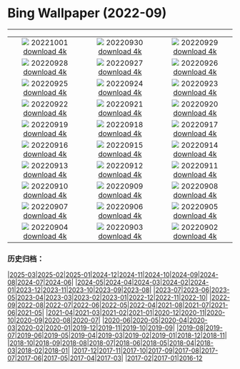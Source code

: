 # Bing Wallpaper (2022-09)
**************
| | | |
| :----: | :----: | :----: |
| ![](https://www.bing.com/th?id=OHR.LotsOBalloons_IT-IT7966841051_1920x1080.jpg) 20221001 [download 4k](https://www.bing.com/th?id=OHR.LotsOBalloons_IT-IT7966841051_UHD.jpg) | ![](https://www.bing.com/th?id=OHR.EubalaenaAustralis_IT-IT6732904295_1920x1080.jpg) 20220930 [download 4k](https://www.bing.com/th?id=OHR.EubalaenaAustralis_IT-IT6732904295_UHD.jpg) | ![](https://www.bing.com/th?id=OHR.InfiniD_IT-IT6371965845_1920x1080.jpg) 20220929 [download 4k](https://www.bing.com/th?id=OHR.InfiniD_IT-IT6371965845_UHD.jpg) |
| ![](https://www.bing.com/th?id=OHR.FosterCoveredBridge_IT-IT5695100114_1920x1080.jpg) 20220928 [download 4k](https://www.bing.com/th?id=OHR.FosterCoveredBridge_IT-IT5695100114_UHD.jpg) | ![](https://www.bing.com/th?id=OHR.YellowstoneUGB_IT-IT4659797303_1920x1080.jpg) 20220927 [download 4k](https://www.bing.com/th?id=OHR.YellowstoneUGB_IT-IT4659797303_UHD.jpg) | ![](https://www.bing.com/th?id=OHR.GoldenJellyfish_IT-IT8000646203_1920x1080.jpg) 20220926 [download 4k](https://www.bing.com/th?id=OHR.GoldenJellyfish_IT-IT8000646203_UHD.jpg) |
| ![](https://www.bing.com/th?id=OHR.AmazonMangroves_IT-IT3007163849_1920x1080.jpg) 20220925 [download 4k](https://www.bing.com/th?id=OHR.AmazonMangroves_IT-IT3007163849_UHD.jpg) | ![](https://www.bing.com/th?id=OHR.DuomoMilan_IT-IT3380381939_1920x1080.jpg) 20220924 [download 4k](https://www.bing.com/th?id=OHR.DuomoMilan_IT-IT3380381939_UHD.jpg) | ![](https://www.bing.com/th?id=OHR.LastDollarRoad_IT-IT2313420373_1920x1080.jpg) 20220923 [download 4k](https://www.bing.com/th?id=OHR.LastDollarRoad_IT-IT2313420373_UHD.jpg) |
| ![](https://www.bing.com/th?id=OHR.SicilyStromboli_IT-IT0428823690_1920x1080.jpg) 20220922 [download 4k](https://www.bing.com/th?id=OHR.SicilyStromboli_IT-IT0428823690_UHD.jpg) | ![](https://www.bing.com/th?id=OHR.PWPeaceDoves_IT-IT0083028932_1920x1080.jpg) 20220921 [download 4k](https://www.bing.com/th?id=OHR.PWPeaceDoves_IT-IT0083028932_UHD.jpg) | ![](https://www.bing.com/th?id=OHR.SitkaOtters_IT-IT9847358142_1920x1080.jpg) 20220920 [download 4k](https://www.bing.com/th?id=OHR.SitkaOtters_IT-IT9847358142_UHD.jpg) |
| ![](https://www.bing.com/th?id=OHR.QueenFuneral_IT-IT7458076770_1920x1080.jpg) 20220919 [download 4k](https://www.bing.com/th?id=OHR.QueenFuneral_IT-IT7458076770_UHD.jpg) | ![](https://www.bing.com/th?id=OHR.ArashiyamaBamboo_IT-IT8044460432_1920x1080.jpg) 20220918 [download 4k](https://www.bing.com/th?id=OHR.ArashiyamaBamboo_IT-IT8044460432_UHD.jpg) | ![](https://www.bing.com/th?id=OHR.Wellenflug_IT-IT7293790301_1920x1080.jpg) 20220917 [download 4k](https://www.bing.com/th?id=OHR.Wellenflug_IT-IT7293790301_UHD.jpg) |
| ![](https://www.bing.com/th?id=OHR.PianePuma_IT-IT7038306480_1920x1080.jpg) 20220916 [download 4k](https://www.bing.com/th?id=OHR.PianePuma_IT-IT7038306480_UHD.jpg) | ![](https://www.bing.com/th?id=OHR.PyreneesPark_IT-IT6786911379_1920x1080.jpg) 20220915 [download 4k](https://www.bing.com/th?id=OHR.PyreneesPark_IT-IT6786911379_UHD.jpg) | ![](https://www.bing.com/th?id=OHR.MarbleCanyon_IT-IT5861186806_1920x1080.jpg) 20220914 [download 4k](https://www.bing.com/th?id=OHR.MarbleCanyon_IT-IT5861186806_UHD.jpg) |
| ![](https://www.bing.com/th?id=OHR.SanMartinoVillage_IT-IT2964177078_1920x1080.jpg) 20220913 [download 4k](https://www.bing.com/th?id=OHR.SanMartinoVillage_IT-IT2964177078_UHD.jpg) | ![](https://www.bing.com/th?id=OHR.Aracari_IT-IT2483138141_1920x1080.jpg) 20220912 [download 4k](https://www.bing.com/th?id=OHR.Aracari_IT-IT2483138141_UHD.jpg) | ![](https://www.bing.com/th?id=OHR.KeralaIndia_IT-IT1808898393_1920x1080.jpg) 20220911 [download 4k](https://www.bing.com/th?id=OHR.KeralaIndia_IT-IT1808898393_UHD.jpg) |
| ![](https://www.bing.com/th?id=OHR.KLMidAutumn_IT-IT9746155554_1920x1080.jpg) 20220910 [download 4k](https://www.bing.com/th?id=OHR.KLMidAutumn_IT-IT9746155554_UHD.jpg) | ![](https://www.bing.com/th?id=OHR.BHNMBelize_IT-IT8793840861_1920x1080.jpg) 20220909 [download 4k](https://www.bing.com/th?id=OHR.BHNMBelize_IT-IT8793840861_UHD.jpg) | ![](https://www.bing.com/th?id=OHR.CircumnavigationAnni_IT-IT9116045327_1920x1080.jpg) 20220908 [download 4k](https://www.bing.com/th?id=OHR.CircumnavigationAnni_IT-IT9116045327_UHD.jpg) |
| ![](https://www.bing.com/th?id=OHR.MuseudoAmanha_IT-IT8646913964_1920x1080.jpg) 20220907 [download 4k](https://www.bing.com/th?id=OHR.MuseudoAmanha_IT-IT8646913964_UHD.jpg) | ![](https://www.bing.com/th?id=OHR.SquirrelMushroom_IT-IT8309120322_1920x1080.jpg) 20220906 [download 4k](https://www.bing.com/th?id=OHR.SquirrelMushroom_IT-IT8309120322_UHD.jpg) | ![](https://www.bing.com/th?id=OHR.MMontessori_IT-IT7936361329_1920x1080.jpg) 20220905 [download 4k](https://www.bing.com/th?id=OHR.MMontessori_IT-IT7936361329_UHD.jpg) |
| ![](https://www.bing.com/th?id=OHR.ArambolBeach_IT-IT7629922446_1920x1080.jpg) 20220904 [download 4k](https://www.bing.com/th?id=OHR.ArambolBeach_IT-IT7629922446_UHD.jpg) | ![](https://www.bing.com/th?id=OHR.MalaysiaTwinTowers_IT-IT7316975652_1920x1080.jpg) 20220903 [download 4k](https://www.bing.com/th?id=OHR.MalaysiaTwinTowers_IT-IT7316975652_UHD.jpg) | ![](https://www.bing.com/th?id=OHR.SeitanLimania_IT-IT6645515503_1920x1080.jpg) 20220902 [download 4k](https://www.bing.com/th?id=OHR.SeitanLimania_IT-IT6645515503_UHD.jpg) |

### 历史归档：

|[2025-03](bing/2025-03/2025-03.md)|[2025-02](bing/2025-02/2025-02.md)|[2025-01](bing/2025-01/2025-01.md)|[2024-12](bing/2024-12/2024-12.md)|[2024-11](bing/2024-11/2024-11.md)|[2024-10](bing/2024-10/2024-10.md)|[2024-09](bing/2024-09/2024-09.md)|[2024-08](bing/2024-08/2024-08.md)|[2024-07](bing/2024-07/2024-07.md)|[2024-06](bing/2024-06/2024-06.md)|
|[2024-05](bing/2024-05/2024-05.md)|[2024-04](bing/2024-04/2024-04.md)|[2024-03](bing/2024-03/2024-03.md)|[2024-02](bing/2024-02/2024-02.md)|[2024-01](bing/2024-01/2024-01.md)|[2023-12](bing/2023-12/2023-12.md)|[2023-11](bing/2023-11/2023-11.md)|[2023-10](bing/2023-10/2023-10.md)|[2023-09](bing/2023-09/2023-09.md)|[2023-08](bing/2023-08/2023-08.md)|
|[2023-07](bing/2023-07/2023-07.md)|[2023-06](bing/2023-06/2023-06.md)|[2023-05](bing/2023-05/2023-05.md)|[2023-04](bing/2023-04/2023-04.md)|[2023-03](bing/2023-03/2023-03.md)|[2023-02](bing/2023-02/2023-02.md)|[2023-01](bing/2023-01/2023-01.md)|[2022-12](bing/2022-12/2022-12.md)|[2022-11](bing/2022-11/2022-11.md)|[2022-10](bing/2022-10/2022-10.md)|
|[2022-09](bing/2022-09/2022-09.md)|[2022-08](bing/2022-08/2022-08.md)|[2022-07](bing/2022-07/2022-07.md)|[2022-06](bing/2022-06/2022-06.md)|[2022-05](bing/2022-05/2022-05.md)|[2022-04](bing/2022-04/2022-04.md)|[2021-08](bing/2021-08/2021-08.md)|[2021-07](bing/2021-07/2021-07.md)|[2021-06](bing/2021-06/2021-06.md)|[2021-05](bing/2021-05/2021-05.md)|
|[2021-04](bing/2021-04/2021-04.md)|[2021-03](bing/2021-03/2021-03.md)|[2021-02](bing/2021-02/2021-02.md)|[2021-01](bing/2021-01/2021-01.md)|[2020-12](bing/2020-12/2020-12.md)|[2020-11](bing/2020-11/2020-11.md)|[2020-10](bing/2020-10/2020-10.md)|[2020-09](bing/2020-09/2020-09.md)|[2020-08](bing/2020-08/2020-08.md)|[2020-07](bing/2020-07/2020-07.md)|
|[2020-06](bing/2020-06/2020-06.md)|[2020-05](bing/2020-05/2020-05.md)|[2020-04](bing/2020-04/2020-04.md)|[2020-03](bing/2020-03/2020-03.md)|[2020-02](bing/2020-02/2020-02.md)|[2020-01](bing/2020-01/2020-01.md)|[2019-12](bing/2019-12/2019-12.md)|[2019-11](bing/2019-11/2019-11.md)|[2019-10](bing/2019-10/2019-10.md)|[2019-09](bing/2019-09/2019-09.md)|
|[2019-08](bing/2019-08/2019-08.md)|[2019-07](bing/2019-07/2019-07.md)|[2019-06](bing/2019-06/2019-06.md)|[2019-05](bing/2019-05/2019-05.md)|[2019-04](bing/2019-04/2019-04.md)|[2019-03](bing/2019-03/2019-03.md)|[2019-02](bing/2019-02/2019-02.md)|[2019-01](bing/2019-01/2019-01.md)|[2018-12](bing/2018-12/2018-12.md)|[2018-11](bing/2018-11/2018-11.md)|
|[2018-10](bing/2018-10/2018-10.md)|[2018-09](bing/2018-09/2018-09.md)|[2018-08](bing/2018-08/2018-08.md)|[2018-07](bing/2018-07/2018-07.md)|[2018-06](bing/2018-06/2018-06.md)|[2018-05](bing/2018-05/2018-05.md)|[2018-04](bing/2018-04/2018-04.md)|[2018-03](bing/2018-03/2018-03.md)|[2018-02](bing/2018-02/2018-02.md)|[2018-01](bing/2018-01/2018-01.md)|
|[2017-12](bing/2017-12/2017-12.md)|[2017-11](bing/2017-11/2017-11.md)|[2017-10](bing/2017-10/2017-10.md)|[2017-09](bing/2017-09/2017-09.md)|[2017-08](bing/2017-08/2017-08.md)|[2017-07](bing/2017-07/2017-07.md)|[2017-06](bing/2017-06/2017-06.md)|[2017-05](bing/2017-05/2017-05.md)|[2017-04](bing/2017-04/2017-04.md)|[2017-03](bing/2017-03/2017-03.md)|
|[2017-02](bing/2017-02/2017-02.md)|[2017-01](bing/2017-01/2017-01.md)|[2016-12](bing/2016-12/2016-12.md)